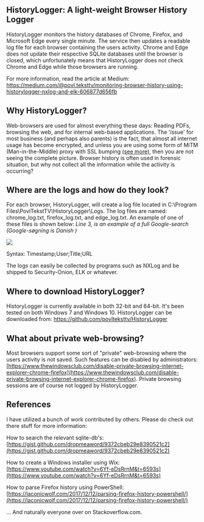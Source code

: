## HistoryLogger: A light-weight Browser History Logger

HistoryLogger monitors the history databases of Chrome, Firefox, and Microsoft Edge every single minute. The service then updates a readable log file for each browser containing the users activity. Chrome and Edge does not update their respective SQLite databases until the browser is closed, which unfortunately means that HistoryLogger does not check Chrome and Edge while those browsers are running. 

For more information, read the article at Medium: https://medium.com/@povl.teksttv/monitoring-browser-history-using-historylogger-nxlog-and-elk-606877d656fb


## Why HistoryLogger? 

Web-browsers are used for almost everything these days: Reading PDFs, browsing the web, and for internal web-based applications. The 'issue' for most business (and perhaps also parents) is the fact, that almost all internet usage has become encrypted, and unless you are using some form of MiTM (Man-in-the-Middle) proxy with SSL bumping [(see more)](https://wiki.squid-cache.org/Features/SslBump), then you are not seeing the complete picture. Browser history is often used in forensic situation, but why not collect all the information while the activity is occurring? 



## Where are the logs and how do they look? 

For each browser, HistoryLogger, will create a log file located in C:\Program Files\PovlTekstTV\HistoryLogger\Logs. The log files are named: chrome_log.txt, firefox_log.txt, and edge_log.txt. An example of one of these files is shown below: *Line 3, is an example of a full Google-search (Google-søgning is Danish )* 



<img src="https://raw.githubusercontent.com/povlteksttv/HistoryLogger/master/img/example.JPG" style="zoom: 100%;" />



Syntax: Timestamp;User;Title;URL

The logs can easily be collected by programs such as NXLog and be shipped to Security-Onion, ELK or whatever.



## Where to download HistoryLogger?

HistoryLogger is currently available in both 32-bit and 64-bit. It's been tested on both Windows 7 and Windows 10. HistoryLogger can be downloaded from: https://github.com/povlteksttv/HistoryLogger



## What about private web-browsing?

Most browsers support some sort of "private" web-browsing where the users activity is not saved. Such features can be disabled by administrators: [https://www.thewindowsclub.com/disable-private-browsing-internet-explorer-chrome-firefox](https://www.thewindowsclub.com/disable-private-browsing-internet-explorer-chrome-firefox). Private browsing sessions are of course not logged by HistoryLogger.  



## References

I have utilized a bunch of work contributed by others. Please do check out there stuff for more information: 

How to search the relevant sqlite-db's: [https://gist.github.com/dropmeaword/9372cbeb29e8390521c2](https://gist.github.com/dropmeaword/9372cbeb29e8390521c2) 

How to create a Windows installer using Wix: [https://www.youtube.com/watch?v=6Yf-eDsRrnM&t=6593s](https://www.youtube.com/watch?v=6Yf-eDsRrnM&t=6593s)

How to parse Firefox history using PowerShell: [https://laconicwolf.com/2017/12/12/parsing-firefox-history-powershell/](https://laconicwolf.com/2017/12/12/parsing-firefox-history-powershell/) 

... And naturally everyone over on Stackoverflow.com.
